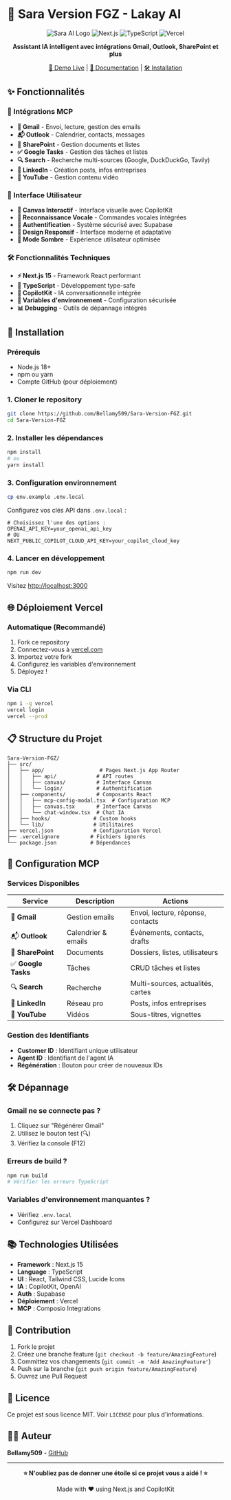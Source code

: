 # 🤖 Sara Version FGZ - Lakay AI

<div align="center">

![Sara AI Logo](https://img.shields.io/badge/Sara-AI%20Assistant-blue?style=for-the-badge&logo=react)
![Next.js](https://img.shields.io/badge/Next.js-15-black?style=for-the-badge&logo=next.js)
![TypeScript](https://img.shields.io/badge/TypeScript-007ACC?style=for-the-badge&logo=typescript)
![Vercel](https://img.shields.io/badge/Vercel-000000?style=for-the-badge&logo=vercel)

**Assistant IA intelligent avec intégrations Gmail, Outlook, SharePoint et plus**

[🚀 Demo Live](https://sara-version-fgz.vercel.app) | [📖 Documentation](#features) | [🛠 Installation](#installation)

</div>

## ✨ Fonctionnalités

### 🔗 Intégrations MCP
- **📧 Gmail** - Envoi, lecture, gestion des emails
- **📬 Outlook** - Calendrier, contacts, messages
- **📁 SharePoint** - Gestion documents et listes
- **✅ Google Tasks** - Gestion des tâches et listes
- **🔍 Search** - Recherche multi-sources (Google, DuckDuckGo, Tavily)
- **💼 LinkedIn** - Création posts, infos entreprises
- **🎥 YouTube** - Gestion contenu vidéo

### 🎨 Interface Utilisateur
- **🎨 Canvas Interactif** - Interface visuelle avec CopilotKit
- **🎤 Reconnaissance Vocale** - Commandes vocales intégrées
- **👤 Authentification** - Système sécurisé avec Supabase
- **📱 Design Responsif** - Interface moderne et adaptative
- **🌙 Mode Sombre** - Expérience utilisateur optimisée

### 🛠 Fonctionnalités Techniques
- **⚡ Next.js 15** - Framework React performant
- **🔧 TypeScript** - Développement type-safe
- **🎯 CopilotKit** - IA conversationnelle intégrée
- **🔐 Variables d'environnement** - Configuration sécurisée
- **📊 Debugging** - Outils de dépannage intégrés

## 🚀 Installation

### Prérequis
- Node.js 18+ 
- npm ou yarn
- Compte GitHub (pour déploiement)

### 1. Cloner le repository
```bash
git clone https://github.com/Bellamy509/Sara-Version-FGZ.git
cd Sara-Version-FGZ
```

### 2. Installer les dépendances
```bash
npm install
# ou
yarn install
```

### 3. Configuration environnement
```bash
cp env.example .env.local
```

Configurez vos clés API dans `.env.local` :
```env
# Choisissez l'une des options :
OPENAI_API_KEY=your_openai_api_key
# OU
NEXT_PUBLIC_COPILOT_CLOUD_API_KEY=your_copilot_cloud_key
```

### 4. Lancer en développement
```bash
npm run dev
```

Visitez [http://localhost:3000](http://localhost:3000)

## 🌐 Déploiement Vercel

### Automatique (Recommandé)
1. Fork ce repository
2. Connectez-vous à [vercel.com](https://vercel.com)
3. Importez votre fork
4. Configurez les variables d'environnement
5. Déployez !

### Via CLI
```bash
npm i -g vercel
vercel login
vercel --prod
```

## 📋 Structure du Projet

```
Sara-Version-FGZ/
├── src/
│   ├── app/                  # Pages Next.js App Router
│   │   ├── api/             # API routes
│   │   ├── canvas/          # Interface Canvas
│   │   └── login/           # Authentification
│   ├── components/          # Composants React
│   │   ├── mcp-config-modal.tsx  # Configuration MCP
│   │   ├── canvas.tsx       # Interface Canvas
│   │   └── chat-window.tsx  # Chat IA
│   ├── hooks/              # Custom hooks
│   └── lib/                # Utilitaires
├── vercel.json             # Configuration Vercel
├── .vercelignore          # Fichiers ignorés
└── package.json           # Dépendances
```

## 🔧 Configuration MCP

### Services Disponibles

| Service | Description | Actions |
|---------|-------------|---------|
| 📧 **Gmail** | Gestion emails | Envoi, lecture, réponse, contacts |
| 📬 **Outlook** | Calendrier & emails | Événements, contacts, drafts |
| 📁 **SharePoint** | Documents | Dossiers, listes, utilisateurs |
| ✅ **Google Tasks** | Tâches | CRUD tâches et listes |
| 🔍 **Search** | Recherche | Multi-sources, actualités, cartes |
| 💼 **LinkedIn** | Réseau pro | Posts, infos entreprises |
| 🎥 **YouTube** | Vidéos | Sous-titres, vignettes |

### Gestion des Identifiants
- **Customer ID** : Identifiant unique utilisateur
- **Agent ID** : Identifiant de l'agent IA
- **Régénération** : Bouton pour créer de nouveaux IDs

## 🛠 Dépannage

### Gmail ne se connecte pas ?
1. Cliquez sur "Régénérer Gmail"
2. Utilisez le bouton test (🔍)
3. Vérifiez la console (F12)

### Erreurs de build ?
```bash
npm run build
# Vérifier les erreurs TypeScript
```

### Variables d'environnement manquantes ?
- Vérifiez `.env.local`
- Configurez sur Vercel Dashboard

## 📚 Technologies Utilisées

- **Framework** : Next.js 15
- **Language** : TypeScript
- **UI** : React, Tailwind CSS, Lucide Icons
- **IA** : CopilotKit, OpenAI
- **Auth** : Supabase
- **Déploiement** : Vercel
- **MCP** : Composio Integrations

## 🤝 Contribution

1. Fork le projet
2. Créez une branche feature (`git checkout -b feature/AmazingFeature`)
3. Committez vos changements (`git commit -m 'Add AmazingFeature'`)
4. Push sur la branche (`git push origin feature/AmazingFeature`)
5. Ouvrez une Pull Request

## 📝 Licence

Ce projet est sous licence MIT. Voir `LICENSE` pour plus d'informations.

## 👨‍💻 Auteur

**Bellamy509** - [GitHub](https://github.com/Bellamy509)

---

<div align="center">

**⭐ N'oubliez pas de donner une étoile si ce projet vous a aidé ! ⭐**

Made with ❤️ using Next.js and CopilotKit

</div>
